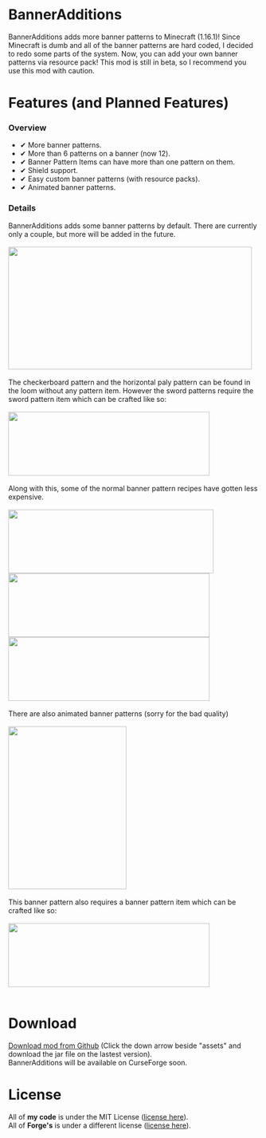 # BannerAdditions
BannerAdditions adds more banner patterns to Minecraft (1.16.1)!
Since Minecraft is dumb and all of the banner patterns are hard coded, I decided to redo some parts of the system. Now, you can add your own banner patterns via resource pack!
This mod is still in beta, so I recommend you use this mod with caution.

# Features (and Planned Features)
### Overview
- ✔ More banner patterns.
- ✔ More than 6 patterns on a banner (now 12).
- ✔ Banner Pattern Items can have more than one pattern on them.
- ✔ Shield support.
- ✔ Easy custom banner patterns (with resource packs).
- ✔ Animated banner patterns.

### Details
BannerAdditions adds some banner patterns by default. There are currently only a couple, but more will be added in the future.<br><br>
<img src="../master/screenshots/banner_0.png" width="489" height="246"><br><br>
The checkerboard pattern and the horizontal paly pattern can be found in the loom without any pattern item. However the sword patterns require the sword pattern item which can be crafted like so:<br><br>
<img src="../master/screenshots/crafting_swords.png" width="404" height="128"><br><br>
Along with this, some of the normal banner pattern recipes have gotten less expensive.<br><br>
<img src="../master/screenshots/crafting_creeper_charge.png" width="412" height="128"><br>
<img src="../master/screenshots/crafting_skull_charge.png" width="404" height="128"><br>
<img src="../master/screenshots/crafting_thing_charge.png" width="404" height="128"><br><br>
There are also animated banner patterns (sorry for the bad quality)<br><br>
<img src="../master/screenshots/banner_1.gif" width="237" height="327"><br><br>
This banner pattern also requires a banner pattern item which can be crafted like so:<br><br>
<img src="../master/screenshots/crafting_animations.png" width="404" height="128"><br><br>

# Download
[Download mod from Github](https://github.com/EliteAsian123/BannerAdditions/releases) (Click the down arrow beside "assets" and download the jar file on the lastest version).<br>
BannerAdditions will be available on CurseForge soon. 

# License
All of **my code** is under the MIT License ([license here](../master/LICENSE)).<br>
All of **Forge's** is under a different license ([license here](../master/FORGE_LICENSE)).
